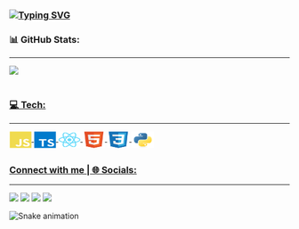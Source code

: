 ### [![Typing SVG](https://readme-typing-svg.herokuapp.com?duration=5011&color=CFCECB&center=falso&vCenter=falso&lines=Ol%C3%A1+%F0%9F%91%8B+seja+Bem-vindo(a);ao+meu+perfil+Fernando-S-Santos)](https://git.io/typing-svg)

<div>
  <h3>📊 GitHub Stats:</h3><hr>
</div>
  
<div align = 'left'>
  <a href="https://github.com/Fernando-S-Santos">
  <img height="180em" src="https://github-readme-stats.vercel.app/api/top-langs/?username=Fernando-S-Santos&layout=compact&langs_count=6&theme=react"/>
</div>
  
<div style="display: inline_block"><br>
  <h3>💻 Tech: </h3><hr>
  <img align="center" alt="Fer-Js" height="30" width="40" src="https://raw.githubusercontent.com/devicons/devicon/master/icons/javascript/javascript-plain.svg ">
  <img align="center" alt="Fer-Ts" height="30" width="40" src="https://raw.githubusercontent.com/devicons/devicon/master/icons/typescript/typescript-plain.svg">
  <img align="center" alt="Fer-React" height="30" width="40" src="https://raw.githubusercontent.com/devicons/devicon/master/icons/react/react-original.svg">
  <img align="center" alt="Fer-HTML" height="30" width="40" src="https://raw.githubusercontent.com/devicons/devicon/master/icons/html5/html5-original.svg ">
  <img align="center" alt="Fer-CSS" height="30" width="40" src="https://raw.githubusercontent.com/devicons/devicon/master/icons/css3/css3-original.svg ">
  <img align="center" alt="Fer-Python" height="30" width="40" src="https://raw.githubusercontent.com/devicons/devicon/master/icons/python/python-original.svg">
</div>
 
##
  
<div>
  <h3 align="left">Connect with me | 🌐 Socials:</h3><hr>
<p align="left">
  <a href="https://www.linkedin.com/in/fernando-s-santos-18345a67/" target="_blank"><img src="https://img.shields.io/badge/-LinkedIn-%230077B5?style=for-the-badge&logo=linkedin&logoColor=white" target="_blank"></a>
  <a href="https://instagram.com/fernando__s.santos" target="_blank"><img src="https://img.shields.io/badge/-Instagram-%23E4405F?style=for-the-badge&logo=instagram&logoColor=white" target="_blank"></a>
  <a href = "mailto:ferssantos33@gmail.com"><img src="https://img.shields.io/badge/-Gmail-%23333?style=for-the-badge&logo=gmail&logoColor=white" target="_blank"></a>
  <a href="https://discord.com/channels/@Fernando693#8067" target="_blank"><img src="https://img.shields.io/badge/Discord-7289DA?style=for-the-badge&logo=discord&logoColor=white" target="_blank"></a>
 
![Snake animation](https://github.com/Fernando-S-Santos/Fernando-S-Santos/blob/output/github-contribution-grid-snake.svg)

</div>
  
